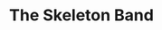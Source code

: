 ---
layout: songs
title: The Skeleton Band
album: Scapegoats
album_link: https://open.spotify.com/album/1GmX76Xij1oQSQO64pdyh3
components: ['tabs']
short_name: the-skeleton-band

song_name: The Skeleton Band
song_tagline: This song right here...

song_description: This is a really really really great song.

spotify_id: 3owJus2hPYhmHIBQAdi667

lyrics: |-
    #### Verse 1
    There is an end to your life and it's calling your name,
    and it's far more beautiful than I can explain.
    When your outside is all that remains,
    then your inside escapes from your guts and your brains.

    First, there's an ugly old corpse in the ground,
    and then there's a mess and a rattling sound
    as the bones that are in you start dancing around
    and the skeleton band begins to resound, singing,

    #### Chorus
    We're a skeleton band and we're rocking in a graveyard.
    Using bones as drumsticks, and a ribcage as a guitar.
    Come join the skeleton band!

    #### Verse 2
    You can play drums, or you can play bass,
    or you can play horn if there's lips left on your face.
    But there's just one stipulation for saving your place:
    you got a skeleton, right? So just give it some space.

    You think you're happy? You're probably not.
    Because life is a bitch, and we're all gonna rot one day.
    It's better for you if you give it a shot!
    Come join the skeleton band! Let's see what you got.

    #### Chorus
    We're a skeleton band and we're rocking in a graveyard.
    Using bones as drumsticks, and a ribcage as a guitar.
    Come join the skeleton band!
    Put a little soul in the skeleton band!

    #### Bridge
    The afterlife is a horrifying purgatory
    where you live on in the beat eternally.
    There’s no religion and there’s no truthiology,
    but you can be a skinless ghoul rock prodigy.
    You can give your spirit to the amplifier,
    and your bones will dance in the hellfire.
    Leave your soul deep down in the dirt
    and join the skeletons forevermore.

    #### Verse 3
    There is an end to your life, and it's calling your name,
    and it’s far more skeletons than we can explain.
    When your spirit is damned and aflame,
    come join the skeleton band!

song_credits: |-
    Written and Recorded in Minneapolis by Daniel Goodroad + Jim Frankenstein
    Mixed & Mastered by Anders Carlson
---